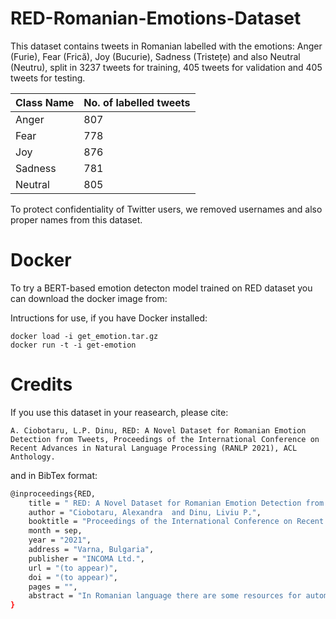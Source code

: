 # RED-Romanian-Emotions-Dataset

This dataset contains tweets in Romanian labelled with the emotions: Anger (Furie), Fear (Frică), Joy (Bucurie), Sadness (Tristețe) and also Neutral (Neutru), split in 3237 tweets for training, 405 tweets for validation and 405 tweets for testing. 

| Class Name | No. of labelled tweets |
| ------- | --- | 
| Anger | 807 | 
| Fear | 778 |
| Joy | 876 |
| Sadness | 781 |
| Neutral | 805 |

To protect confidentiality of Twitter users, we removed usernames and also proper names from this dataset.  

# Docker

To try a BERT-based emotion detecton model trained on RED dataset you can download the docker image from: 

Intructions for use, if you have Docker installed:

```docker
docker load -i get_emotion.tar.gz
docker run -t -i get-emotion
```

# Credits

If you use this dataset in your reasearch, please cite:  

```text
A. Ciobotaru, L.P. Dinu, RED: A Novel Dataset for Romanian Emotion Detection from Tweets, Proceedings of the International Conference on Recent Advances in Natural Language Processing (RANLP 2021), ACL Anthology.
```
and in BibTex format: 

```bash
@inproceedings{RED,
    title = " RED: A Novel Dataset for Romanian Emotion Detection from Tweets",
    author = "Ciobotaru, Alexandra  and Dinu, Liviu P.",
    booktitle = "Proceedings of the International Conference on Recent Advances in Natural Language Processing (RANLP 2021)",
    month = sep,
    year = "2021",
    address = "Varna, Bulgaria",
    publisher = "INCOMA Ltd.",
    url = "(to appear)",
    doi = "(to appear)",
    pages = "",
    abstract = "In Romanian language there are some resources for automatic text comprehension, but for Emotion Detection, not lexicon-based, there are none. To cover this gap, we extracted data from Twitter and created the first dataset containing tweets annotated with five types of emotions: joy, fear, sadness, anger and neutral, with the intent of being used for opinion mining and analysis tasks. In this article we present some features of our novel dataset, and create a benchmark to achieve the first supervised machine learning model for automatic Emotion Detection in Romanian short texts. We investigate the performance of four classical machine learning models: Multinomial Naive Bayes, Logistic  Regression, Support Vector Classification and Linear Support Vector Classification. We also investigate more modern approaches like fastText, which makes use of subword information. Lastly, we finetune the Romanian BERT for text classification and our experiments show that the BERTbased model has the best performance for the task of Emotion Detection from Romanian tweets.",
}
```
